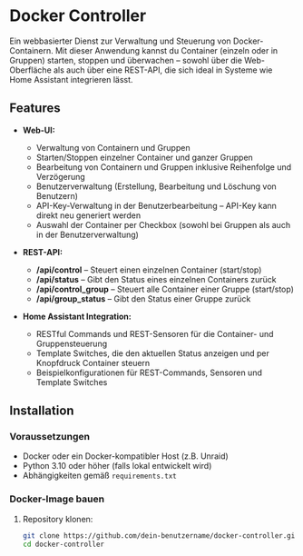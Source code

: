 # Docker Controller

Ein webbasierter Dienst zur Verwaltung und Steuerung von Docker-Containern. Mit dieser Anwendung kannst du Container (einzeln oder in Gruppen) starten, stoppen und überwachen – sowohl über die Web-Oberfläche als auch über eine REST-API, die sich ideal in Systeme wie Home Assistant integrieren lässt.

## Features

- **Web-UI:**
  - Verwaltung von Containern und Gruppen
  - Starten/Stoppen einzelner Container und ganzer Gruppen
  - Bearbeitung von Containern und Gruppen inklusive Reihenfolge und Verzögerung
  - Benutzerverwaltung (Erstellung, Bearbeitung und Löschung von Benutzern)
  - API-Key-Verwaltung in der Benutzerbearbeitung – API-Key kann direkt neu generiert werden
  - Auswahl der Container per Checkbox (sowohl bei Gruppen als auch in der Benutzerverwaltung)

- **REST-API:**
  - **/api/control** – Steuert einen einzelnen Container (start/stop)
  - **/api/status** – Gibt den Status eines einzelnen Containers zurück
  - **/api/control_group** – Steuert alle Container einer Gruppe (start/stop)
  - **/api/group_status** – Gibt den Status einer Gruppe zurück

- **Home Assistant Integration:**
  - RESTful Commands und REST-Sensoren für die Container- und Gruppensteuerung
  - Template Switches, die den aktuellen Status anzeigen und per Knopfdruck Container steuern
  - Beispielkonfigurationen für REST-Commands, Sensoren und Template Switches

## Installation

### Voraussetzungen

- Docker oder ein Docker-kompatibler Host (z.B. Unraid)
- Python 3.10 oder höher (falls lokal entwickelt wird)
- Abhängigkeiten gemäß `requirements.txt`

### Docker-Image bauen

1. Repository klonen:
   ```bash
   git clone https://github.com/dein-benutzername/docker-controller.git
   cd docker-controller


